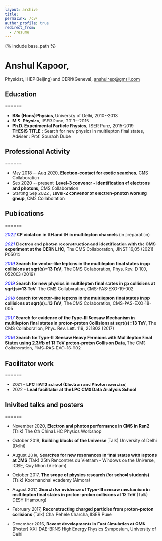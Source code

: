 ```yaml
---
layout: archive
title:
permalink: /cv/
author_profile: true
redirect_from:
  - /resume
---
```


{% include base_path %}

# <b>Anshul Kapoor</b>,
Physicist, IHEP(Beijing) and CERN(Geneva), anshulhep@gmail.com

## Education
======

- **BSc (Hons) Physics**, University of Delhi, 2010--2013
- **M.S. Physics**, IISER Pune, 2013--2015
- **Ph.D. Experimental Particle Physics**, IISER Pune, 2015-2019\
**THESIS TITLE** : Search for new physics in multilepton final states, Adviser : Prof. Sourabh Dube

## Professional Activity
======

- May 2018 -- Aug 2020, **Electron-contact for exotic searches**, CMS Collaboration
- Sep 2020 -- present, **Level-3 convenor - identification of electrons and photons**, CMS Collaboration
- Starting Sep 2022 , **Level-2 convenor of electron-photon working group**, CMS Collaboration

## Publications
======

<span style="color:blue">*2022*</span>
**CP violation in ttH and tH in multilepton channels** (in preparation)

<span style="color:blue">*2021*</span>
**Electron and photon reconstruction and identification with the CMS experiment at the CERN LHC**, The CMS Collaboration, JINST 16,05 (2021) P05014

<span style="color:blue">*2019*</span>
**Search for vector-like leptons in the multilepton final states in pp collisions at sqrt(s)=13 TeV**, The CMS Collaboration, Phys. Rev. D 100, 052003 (2019)

<span style="color:blue">*2019*</span>
**Search for new physics in multilepton final states in pp collisions at sqrt(s)=13 TeV**, The CMS Collaboration, CMS-PAS-EXO-19-002

<span style="color:blue">*2018*</span>
**Search for vector-like leptons in the multilepton final states in pp collisions at sqrt(s)=13 TeV**, The CMS Collaboration, CMS-PAS-EXO-18-005                          
                                      
<span style="color:blue">*2017*</span>
**Search for evidence of the Type-III Seesaw Mechanism in multilepton final states in proton-proton Collisions at sqrt(s)=13 TeV**, The CMS Collaboration, Phys. Rev. Lett.  119, 221802 (2017)

<span style="color:blue">*2016*</span>
**Search for Type-III Seesaw Heavy Fermions with Multilepton Final States using 2.3/fb of 13 TeV proton-proton Collision Data**, The CMS Collaboration, CMS-PAS-EXO-16-002

## Facilitator work
======

- 2021 - **LPC HATS school (Electron and Photon exercise)**
- 2022 - **Lead facilitator at the LPC CMS Data Analysis School**

## Inivited talks and posters
======

  - November 2020, <b>Electron and photon performance in CMS in Run2 </b> (Talk)
    The 6th China LHC Physics Workshop

  - October 2018, <b>Building blocks of the Universe </b> (Talk)
    University of Delhi (Delhi)

  - August 2018, <b>Searches for new resonances in final states with leptons at CMS </b> (Talk)
    25th Rencontres du Vietnam - Windows on the Universe, ICISE, Quy Nhon (Vietnam)

  - October 2017, <b>The scope of physics research (for school students) </b> (Talk)
    Koormanchal Academy (Almora)

  - August 2017, <b>Search for evidence of Type-III seesaw mechanism in multilepton final states in proton-proton collisions at 13 TeV </b> (Talk)
    DESY (Hamburg)

  - February 2017, <b>Reconstructing charged particles from proton-proton collisions </b> (Talk)
    Chai Pehele Charcha, IISER Pune

  - December 2016, <b>Recent developments in Fast Simulation at CMS </b> (Poster)
    XXII DAE-BRNS High Energy Physics Symposium, University of Delhi


<!---
Work experience
======
* Summer 2015: Research Assistant
  * Github University
  * Duties included: Tagging issues
  * Supervisor: Professor Git

* Fall 2015: Research Assistant
  * Github University
  * Duties included: Merging pull requests
  * Supervisor: Professor Hub
  
Skills
======
* Skill 1
* Skill 2
  * Sub-skill 2.1
  * Sub-skill 2.2
  * Sub-skill 2.3
* Skill 3

Publications
======
  <ul>{% for post in site.publications %}
    {% include archive-single-cv.html %}
  {% endfor %}</ul>
  
Talks
======
  <ul>{% for post in site.talks %}
    {% include archive-single-talk-cv.html %}
  {% endfor %}</ul>
  
Teaching
======
  <ul>{% for post in site.teaching %}
    {% include archive-single-cv.html %}
  {% endfor %}</ul>
  
Service and leadership
======
* Currently signed in to 43 different slack teams

-->